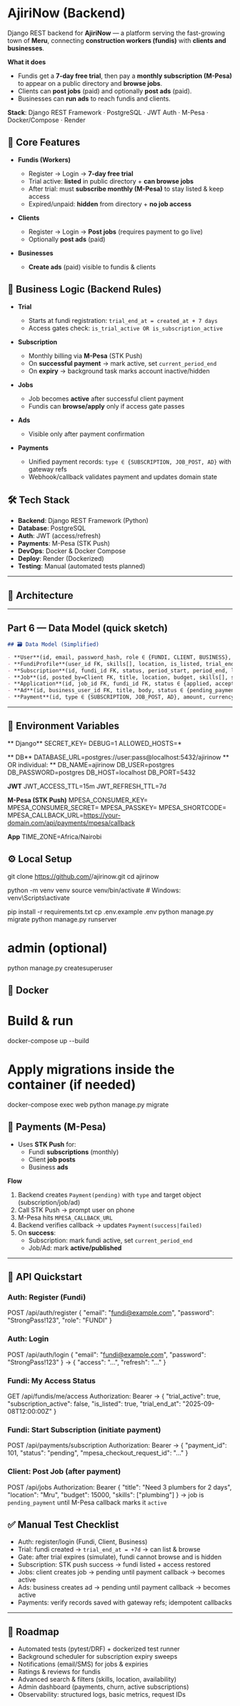 # AjiriNow (Backend)

Django REST backend for **AjiriNow** — a platform serving the fast-growing town of **Meru**, connecting **construction workers (fundis)** with **clients and businesses**.

**What it does**
- Fundis get a **7-day free trial**, then pay a **monthly subscription (M-Pesa)** to appear on a public directory and **browse jobs**.
- Clients can **post jobs** (paid) and optionally **post ads** (paid).
- Businesses can **run ads** to reach fundis and clients.

**Stack**: Django REST Framework · PostgreSQL · JWT Auth · M-Pesa · Docker/Compose · Render

## 🚀 Core Features

- **Fundis (Workers)**
  - Register → Login → **7-day free trial**
  - Trial active: **listed** in public directory + **can browse jobs**
  - After trial: must **subscribe monthly (M-Pesa)** to stay listed & keep access
  - Expired/unpaid: **hidden** from directory + **no job access**

- **Clients**
  - Register → Login → **Post jobs** (requires payment to go live)
  - Optionally **post ads** (paid)

- **Businesses**
  - **Create ads** (paid) visible to fundis & clients

## 🧩 Business Logic (Backend Rules)

- **Trial**
  - Starts at fundi registration: `trial_end_at = created_at + 7 days`
  - Access gates check: `is_trial_active OR is_subscription_active`

- **Subscription**
  - Monthly billing via **M-Pesa** (STK Push)
  - On **successful payment** → mark active, set `current_period_end`
  - On **expiry** → background task marks account inactive/hidden

- **Jobs**
  - Job becomes **active** after successful client payment
  - Fundis can **browse/apply** only if access gate passes

- **Ads**
  - Visible only after payment confirmation

- **Payments**
  - Unified payment records: `type ∈ {SUBSCRIPTION, JOB_POST, AD}` with gateway refs
  - Webhook/callback validates payment and updates domain state

## 🛠️ Tech Stack

- **Backend**: Django REST Framework (Python)
- **Database**: PostgreSQL
- **Auth**: JWT (access/refresh)
- **Payments**: M-Pesa (STK Push)
- **DevOps**: Docker & Docker Compose
- **Deploy**: Render (Dockerized)
- **Testing**: Manual (automated tests planned)

---
## 📐 Architecture

---

## Part 6 — Data Model (quick sketch)

```markdown
## 🗃️ Data Model (Simplified)

- **User**(id, email, password_hash, role ∈ {FUNDI, CLIENT, BUSINESS}, created_at)
- **FundiProfile**(user_id FK, skills[], location, is_listed, trial_end_at, subscription_status, current_period_end)
- **Subscription**(id, fundi_id FK, status, period_start, period_end, latest_payment_id FK)
- **Job**(id, posted_by=Client FK, title, location, budget, skills[], status ∈ {pending_payment, active, closed}, created_at)
- **Application**(id, job_id FK, fundi_id FK, status ∈ {applied, accepted, rejected}, created_at)
- **Ad**(id, business_user_id FK, title, body, status ∈ {pending_payment, active, expired}, created_at)
- **Payment**(id, type ∈ {SUBSCRIPTION, JOB_POST, AD}, amount, currency, status ∈ {pending, success, failed}, gateway="mpesa", gateway_ref, user_id FK, object_ref (job/ad/subscription), created_at)
```
----
## 🔐 Environment Variables

** Django**
SECRET_KEY=
DEBUG=1
ALLOWED_HOSTS=*

** DB**
DATABASE_URL=postgres://user:pass@localhost:5432/ajirinow
** OR individual: **
DB_NAME=ajirinow
DB_USER=postgres
DB_PASSWORD=postgres
DB_HOST=localhost
DB_PORT=5432

**JWT**
JWT_ACCESS_TTL=15m
JWT_REFRESH_TTL=7d

**M-Pesa (STK Push)**
MPESA_CONSUMER_KEY=
MPESA_CONSUMER_SECRET=
MPESA_PASSKEY=
MPESA_SHORTCODE=
MPESA_CALLBACK_URL=https://your-domain.com/api/payments/mpesa/callback

**App**
TIME_ZONE=Africa/Nairobi

## ⚙️ Local Setup

git clone https://github.com/<you>/ajirinow.git
cd ajirinow

python -m venv venv
source venv/bin/activate   # Windows: venv\Scripts\activate

pip install -r requirements.txt
cp .env.example .env
python manage.py migrate
python manage.py runserver

# admin (optional)
python manage.py createsuperuser

## 🐳 Docker

# Build & run
docker-compose up --build

# Apply migrations inside the container (if needed)
docker-compose exec web python manage.py migrate


## 💸 Payments (M-Pesa)

- Uses **STK Push** for:
  - Fundi **subscriptions** (monthly)
  - Client **job posts**
  - Business **ads**

**Flow**
1) Backend creates `Payment(pending)` with `type` and target object (subscription/job/ad)
2) Call STK Push → prompt user on phone
3) M-Pesa hits `MPESA_CALLBACK_URL`
4) Backend verifies callback → updates `Payment(success|failed)`
5) On **success**:
   - Subscription: mark fundi active, set `current_period_end`
   - Job/Ad: mark **active/published**
---

## 🔗 API Quickstart

### Auth: Register (Fundi)
POST /api/auth/register
{
  "email": "fundi@example.com",
  "password": "StrongPass!123",
  "role": "FUNDI"
}

### Auth: Login
POST /api/auth/login
{
  "email": "fundi@example.com",
  "password": "StrongPass!123"
}
→ { "access": "...", "refresh": "..." }

### Fundi: My Access Status
GET /api/fundis/me/access
Authorization: Bearer <access>
→ { "trial_active": true, "subscription_active": false, "is_listed": true, "trial_end_at": "2025-09-08T12:00:00Z" }

### Fundi: Start Subscription (initiate payment)
POST /api/payments/subscription
Authorization: Bearer <access>
→ { "payment_id": 101, "status": "pending", "mpesa_checkout_request_id": "..." }

### Client: Post Job (after payment)
POST /api/jobs
Authorization: Bearer <access>
{
  "title": "Need 3 plumbers for 2 days",
  "location": "Mru",
  "budget": 15000,
  "skills": ["plumbing"]
}
→ job is `pending_payment` until M-Pesa callback marks it `active`

## ✅ Manual Test Checklist

- Auth: register/login (Fundi, Client, Business)
- Trial: fundi created → `trial_end_at = +7d` → can list & browse
- Gate: after trial expires (simulate), fundi cannot browse and is hidden
- Subscription: STK push success → fundi listed + access restored
- Jobs: client creates job → pending until payment callback → becomes active
- Ads: business creates ad → pending until payment callback → becomes active
- Payments: verify records saved with gateway refs; idempotent callbacks
---
## 🔮 Roadmap

- Automated tests (pytest/DRF) + dockerized test runner
- Background scheduler for subscription expiry sweeps
- Notifications (email/SMS) for jobs & expiries
- Ratings & reviews for fundis
- Advanced search & filters (skills, location, availability)
- Admin dashboard (payments, churn, active subscriptions)
- Observability: structured logs, basic metrics, request IDs
